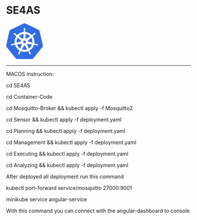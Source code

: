 # SE4AS


<img src="https://github.com/kubernetes/kubernetes/raw/master/logo/logo.png" width="100">

----

MACOS instruction:

cd SE4AS

cd Container-Code

cd Mosquitto-Broker && kubectl apply -f Mosquitto2

cd Sensor && kubectl apply -f deployment.yaml

cd Planning && kubectl apply -f deployment.yaml

cd Management && kubectl apply -f deployment.yaml

cd Executing && kubectl apply -f deployment.yaml

cd Analyzing && kubectl apply -f deployment.yaml

After deployed all deployment run this command

kubectl port-forward service/mosquitto 27000:9001

minikube service angular-service

With this command you can connect with the angular-dashboard to console
